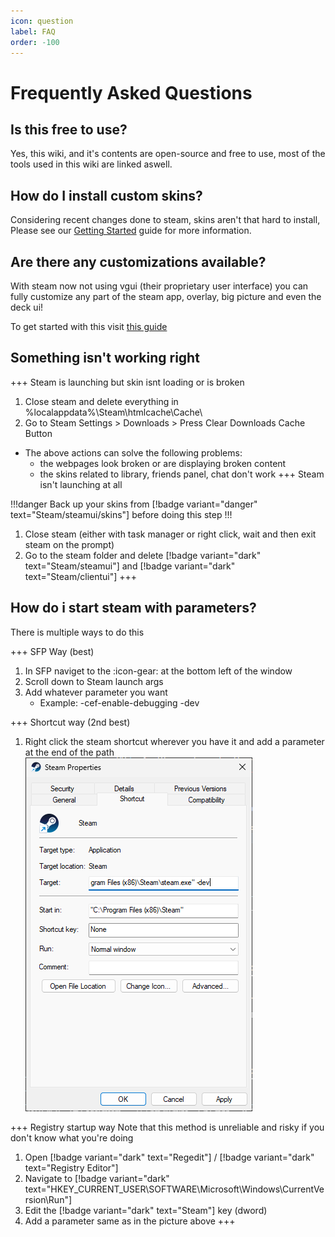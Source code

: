 ```yaml
---
icon: question
label: FAQ
order: -100
---
```

# Frequently Asked Questions

## Is this free to use?

Yes, this wiki, and it's contents are open-source and free to use, most of the tools used in this wiki are linked aswell.

## How do I install custom skins?

Considering recent changes done to steam, skins aren't that hard to install, Please see our [Getting Started](/guides/installation.md) guide for more information.

## Are there any customizations available?

With steam now not using vgui (their proprietary user interface) you can fully customize any part of the steam app, overlay, big picture and even the deck ui!

To get started with this visit [this guide](/guides/customization.md)

## Something isn't working right

+++ Steam is launching but skin isnt loading or is broken

1. Close steam and delete everything in %localappdata%\Steam\htmlcache\Cache\
2. Go to Steam Settings > Downloads > Press Clear Downloads Cache Button

- The above actions can solve the following problems:
  - the webpages look broken or are displaying broken content
  - the skins related to library, friends panel, chat don't work
+++ Steam isn't launching at all

!!!danger
Back up your skins from [!badge variant="danger" text="Steam/steamui/skins"] before doing this step
!!!

1. Close steam (either with task manager or right click, wait and then exit steam on the prompt)
2. Go to the steam folder and delete [!badge variant="dark" text="Steam/steamui"] and [!badge variant="dark" text="Steam/clientui"]
+++

## How do i start steam with parameters?

There is multiple ways to do this

+++ SFP Way (best)

1. In SFP naviget to the :icon-gear: at the bottom left of the window
2. Scroll down to Steam launch args
3. Add whatever parameter you want
    - Example: -cef-enable-debugging -dev

+++ Shortcut way (2nd best)

1. Right click the steam shortcut wherever you have it and add a parameter at the end of the path
![Steam properties menu](assets/steam_properties.png)

+++ Registry startup way
Note that this method is unreliable and risky if you don't know what you're doing

1. Open [!badge variant="dark" text="Regedit"] / [!badge variant="dark" text="Registry Editor"]
2. Navigate to [!badge variant="dark" text="HKEY_CURRENT_USER\SOFTWARE\Microsoft\Windows\CurrentVersion\Run"]
3. Edit the [!badge variant="dark" text="Steam"] key (dword)
4. Add a parameter same as in the picture above
+++
